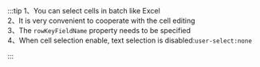 :::tip
1、You can select cells in batch like Excel<br>
2、It is very convenient to cooperate with the cell editing<br>
3、The `rowKeyFieldName` property needs to be specified<br>
4、When cell selection enable, text selection is disabled:`user-select:none`

:::

